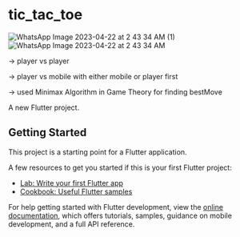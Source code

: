 # tic_tac_toe

![WhatsApp Image 2023-04-22 at 2 43 34 AM (1)](https://user-images.githubusercontent.com/71483319/233735767-19026fed-ca6a-4c75-91d7-e841f03fc388.jpeg)
![WhatsApp Image 2023-04-22 at 2 43 34 AM](https://user-images.githubusercontent.com/71483319/233735784-6957f3fd-6151-40e0-9339-3a326cf7e6f0.jpeg)

-> player vs player		

-> player vs mobile with either mobile or player first

-> used Minimax Algorithm in Game Theory for finding bestMove

A new Flutter project.

## Getting Started

This project is a starting point for a Flutter application.

A few resources to get you started if this is your first Flutter project:

- [Lab: Write your first Flutter app](https://docs.flutter.dev/get-started/codelab)
- [Cookbook: Useful Flutter samples](https://docs.flutter.dev/cookbook)

For help getting started with Flutter development, view the
[online documentation](https://docs.flutter.dev/), which offers tutorials,
samples, guidance on mobile development, and a full API reference.
